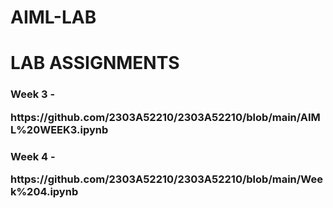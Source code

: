 # AIML-LAB
<h1>LAB ASSIGNMENTS</h1><div></div>

<body>
  <h3>Week 3 - <p>https://github.com/2303A52210/2303A52210/blob/main/AIML%20WEEK3.ipynb</p></h3></div>
   <h3>Week 4 - <p>https://github.com/2303A52210/2303A52210/blob/main/Week%204.ipynb</p></h3></div>
